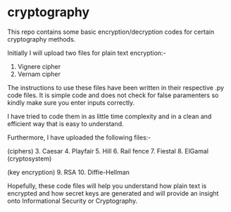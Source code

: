 # cryptography
This repo contains some basic encryption/decryption codes for certain cryptography methods.

Initially I will upload two files for plain text encryption:-

1. Vignere cipher
2. Vernam cipher

The instructions to use these files have been written in their respective .py code files. It is simple code and does not check for false paramenters so kindly make sure you enter inputs correctly.

I have tried to code them in as little time complexity and in a clean and efficient way that is easy to understand.

Furthermore, I have uploaded the following files:-

(ciphers)
3. Caesar
4. Playfair
5. Hill
6. Rail fence
7. Fiestal
8. ElGamal (cryptosystem)

(key encryption)
9. RSA
10. Diffie-Hellman

Hopefully, these code files will help you understand how plain text is encrypted and how secret keys are generated and will provide an insight onto Informational Security or Cryptography.